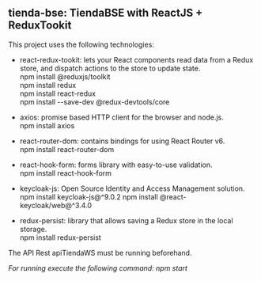 ## tienda-bse: TiendaBSE with ReactJS + ReduxTookit

This project uses the following technologies:

- react-redux-tookit: lets your React components read data from a Redux store, and dispatch actions to the store to update state.  
  npm install @reduxjs/toolkit  
  npm install redux  
  npm install react-redux  
  npm install --save-dev @redux-devtools/core

- axios: promise based HTTP client for the browser and node.js.  
  npm install axios

- react-router-dom: contains bindings for using React Router v6.  
  npm install react-router-dom

- react-hook-form: forms library with easy-to-use validation.  
  npm install react-hook-form

- keycloak-js: Open Source Identity and Access Management solution.
  npm install keycloak-js@^9.0.2
  npm install @react-keycloak/web@^3.4.0

- redux-persist: library that allows saving a Redux store in the local storage.  
  npm install redux-persist

The API Rest apiTiendaWS must be running beforehand.

_For running execute the following command: npm start_
